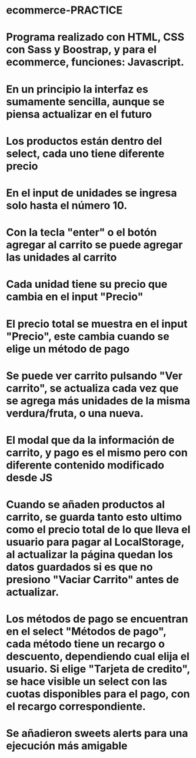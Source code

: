 # ecommerce-PRACTICE
# Programa realizado con HTML, CSS con Sass y Boostrap, y para el ecommerce, funciones: Javascript.

# En un principio la interfaz es sumamente sencilla, aunque se piensa actualizar en el futuro

# Los productos están dentro del select, cada uno tiene diferente precio

# En el input de unidades se ingresa solo hasta el número 10.

# Con la tecla "enter" o el botón agregar al carrito se puede agregar las unidades al carrito

# Cada unidad tiene su precio que cambia en el input "Precio"

# El precio total se muestra en el input "Precio", este cambia cuando se elige un método de pago

# Se puede ver carrito pulsando "Ver carrito", se actualiza cada vez que se agrega más unidades de la misma verdura/fruta, o una nueva.

# El modal que da la información de carrito, y pago es el mismo pero con diferente contenido modificado desde JS

# Cuando se añaden productos al carrito, se guarda tanto esto ultimo como el precio total de lo que lleva el usuario para pagar al LocalStorage, al actualizar la página quedan los datos guardados si es que no presiono "Vaciar Carrito" antes de actualizar.

# Los métodos de pago se encuentran en el select "Métodos de pago", cada método tiene un recargo o descuento, dependiendo cual elija el usuario. Si elige "Tarjeta de credito", se hace visible un select con las cuotas disponibles para el pago, con el recargo correspondiente.

# Se añadieron sweets alerts para una ejecución más amigable

